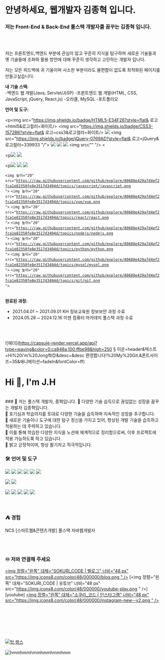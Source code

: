 <h1 정렬="가운데">안녕하세요, 웹개발자 김종혁 입니다. </h1>
<h3 align="중심">
 저는 Front-End & Back-End 풀스택 개발자를 꿈꾸는 김종혁 입니다.
</h3>
<br /><br />
<p>
저는 프론트엔드,백엔드 부분에 관심이 많고 꾸준히 지식을 탐구하며 새로운 기술들과 옛 기술들에 조화와 활용 방안에 대해 꾸준히 생각하고 고민하는 개발자 입니다.
  
저는 모든 피드백에 귀 기울이며 사소한 부분이라도 불편함이 없도록 최적화된 페이지를 만들고싶습니다.
</p>
  <!-- 
- 💼 IT 풀스택 강의가 필요하세요? 의뢰해 주세요, [이메일](mailto:indopop@naver.com ) :)
- 💬 어떠한 것이든 문의해 주세요, 기꺼이 도움을;;
<br>
 -->

**내 기술 스택:**  
-백엔드 웹 개발(Java, Servlet/J)SP)
-프론트엔드 웹 개발(HTML, CSS, JavaScript, jQuery, React.js)
-오라클, MySQL
-포트폴리오
<br>


**언어 및 도구:**
<!-- 뱃지 사용방법 -->
  <!-- 뱃지 아이콘 사이트 -->
  <!-- <img src="https://img.shields.io/badge/ {내용}-{배경 색깔}?style={스타일}&logo={로고이름}&logoColor={로고 색깔}"/> -->
  
<p<img src="https://img.shields.io/badge/HTML5-E34F26?style=flat& 로고=html5&로고컬러=화이트/> <img src="https://img.shields.io/badge/CSS3-1572B6?style=flat& 로고=css3&로고컬러=화이트/> <img src="https://img.shields.io/badge/JavaScript-gray?style=flat& 로고=java스크립트&로고컬러=F7DF1E"/> <img src="https://img.shields.io/badge/jQuery-0769AD?style=flat& 로고=jQuery&로고컬러=339933 "/"> <img src="https://img.shields.io/badge/React-white?style=flat&logo=React&logoColor=61DAFB "/> <img src="https://img.shields.io/badge/React-white?style=flat&logo=React&logoColor=61DAFB "/> <img src="https://img.shields.io/badge/React-white?style=flat&logo=React&logoColor=61DAFB "/> <img srcc"" "/> <</p>

<p<img src="https://img.shields.io/badge/Oracle-F80000?style=flat&logo=Oracle&logoColor=4479A1 "/> <img src="https://img.shields.io/badge/JAVA-8F0000?style=flat&logo&logoColor=4479A1 "/></p>

<p<img src="https://img.shields.io/badge/Notion-ffffff?style=flat&logo=Notion&logoColor=black "/> <img src="https://img.shields.io/badge/GitHub-gray?style=flat&logo=GitHub&logoColor=black "/> <img src="https://img.shields.io/badge/Git-blue?style=flat&logo=Git&logoColor=F05032 "/> </p>
<code><img 높이="20" src="https://raw.githubusercontent.com/github/explore/80688e429a7d4ef2fca1e82350fe8e3517d3494d/topics/javascript/javascript.png "></code>
<code><img 높이="20" src="https://raw.githubusercontent.com/github/explore/80688e429a7d4ef2fca1e82350fe8e3517d3494d/topics/vue/vue.png "></code>
<code><img 높이="20" src="https://raw.githubusercontent.com/github/explore/80688e429a7d4ef2fca1e82350fe8e3517d3494d/topics/react/react.png "></code>
<code><img 높이="20" src="https://raw.githubusercontent.com/github/explore/80688e429a7d4ef2fca1e82350fe8e3517d3494d/topics/nodejs/nodejs.png "></code>
<code><img 높이="20" src="https://raw.githubusercontent.com/github/explore/80688e429a7d4ef2fca1e82350fe8e3517d3494d/topics/python/python.png "></code>
<code><img 높이="20" src="https://raw.githubusercontent.com/github/explore/80688e429a7d4ef2fca1e82350fe8e3517d3494d/topics/mysql/mysql.png "></code>
<code><img 높이="20" src="https://raw.githubusercontent.com/github/explore/80688e429a7d4ef2fca1e82350fe8e3517d3494d/topics/git/git.png "></code>
<br>
<br>

**완료된 과정:** 

- 2021.04.01 ~ 2021.09.01 KH 정보교육원 정보보안 과정 수료
- 2024.05.28 ~ 2024.12.16 이젠 컴퓨터 아카데미 풀스택 과정 수료
<br /><br />


<br />

<!--![헤더](https://capsule-render.vercel.app/api?type=waving&color=0:ca848a,100:ffbe98&hight=250 § 이온=header&텍스트=환영합니다!😊&desc=이 %20%20Git&fontSize=60&애니메이션=fadeIn&fontColor=ff) -->
![헤더](https://capsule-render.vercel.app/api?type=waving&color=0:ca848a,100:ffbe98&high=250 § 이온=header&텍스트=Hi%20i'm%20Jong혁😊&desc=&desc 환영합니다!%20My%20Git.&폰트사이즈=35&애니메이션=fadeIn&fontColor=ff) 




<h1>Hi 👋, I'm J.H</h1>
<br>
### 🙋 저는 풀스택 개발자, 종혁입니다. 
🔅 다양한 기술 습득으로 끊임없는 성장을 꿈꾸는 개발자 김종혁입니다. <br>
🔅 호기심과 학습의지를 토대로 다양한 기술을 습득하며 지속적인 성장을 추구합니다. <br>
🔅 새로운 기술이나 도구에 대한 탐구 정신을 가지고 있어, 향상된 개발 기술을 습득하고 적용하는 데 주력하고 있습니다. <br>
🔅 이를 통해 학습한 다양한 지식을 노션에 체계적으로 정리함으로써, 이후 프로젝트에 적용 가능하도록 하고 있습니다. <br>
🔅 밝고 긍정적이며, 항상 활기차고 적극적입니다.

<br>

### 🛠 언어 및 도구
<p>
 <img src="https://img.shields.io/badge/HTML5-E34F26?style=flat-square&logo=html5&logoColor=fff "/>
 <img src="https://img.shields.io/badge/CSS3-1572B6?style=flat-square&logo=css3&logoColor=fff "/> 
 <img src="https://img.shields.io/badge/JavaScript-F7DF1E?style=flat-square&logo=JavaScript&logoColor=fff "/> 
 <img src="https://img.shields.io/badge/jQuery-0769AD?style=flat-square&logo=jQuery&logoColor=fff "/> 
 <img src="https://img.shields.io/badge/React-61DAFB?style=flat-square&logo=React&logoColor=fff "/>
 <img src="https://img.shields.io/badge/Spring-6DB33F?style=flat-square&logo=spring&logoColor=fff "/>
</p>
<p>
 <img src="https://img.shields.io/badge/Oracle-F80000?style=flat-square&logo=Oracle&logoColor=4479A1 "/> 
 <img src="https://img.shields.io/badge/JAVA-8F0000?style=flat-square&logo=Java&logoColor=4479A1 "/>
</p>
<p>
 <img src="https://img.shields.io/badge/Notion-ffffff?style=flat-square& 로고=notion&logoColor=black "/> 
 <img src="https://img.shields.io/badge/GitHub-gray?style=flat-square&logo=GitHub&logoColor=black "/> 
 <img src="https://img.shields.io/badge/Git-blue?style=flat-square&logo=Git&logoColor=F05032 "/> 
 <img src="https://img.shields.io/badge/Visual 스튜디오 코드-007ACC?style=평방정계 & 로고=비주얼스튜디오코드 & 로고컬러=#007ACC"/> 
 <img src="https://img.shields.io/badge/Eclipse IDE-2C2255?style=플랫 스퀘어&로고=eclipse ide&logoColor=#fff"/> 
</p>

<br>

### ⛺ 경험
<p>NCS [스마트웹&콘텐츠개발] 풀스택 자바웹개발자</p>

<br>
    
<br>

### ♾️ 저와 연결해 주세요

[<img 정렬="왼쪽" 대체="SOKURI_CODE | 벨로그" 너비="48 px" src="https://img.icons8.com/color/48/000000/blog.png " />][website]
[<img 정렬="왼쪽" 대체="SOKURI_CODE | 유튜브" 너비="48 px" src="https://img.icons8.com/color/48/000000/youtube-play.png " />][youtube]
[<img 정렬="왼쪽" 대체="소쿠리_코드 | 인스타그램" 너비="48 px" src="https://img.icons8.com/color/48/000000/instagram-new--v2.png " />][instagram]

[website]:
[youtube]:
[instagram]:https://www.instagram.com/seolin_bi/

<br><br><br><br><br><br>
 [![탑 랭스](https://github-readme-stats.vercel.app/api/top-langs/?username=흠흠&layout=donut)](https://github.com/hmmhmmhmmhmm/reacttest)
<!-- [Top Langs](https://g hitub-readme-stats.vercel.app/api/top-langs/?username=anuraghazra&layout=donut)(https://github.com/anuraghazra/github-readme-stats) -->


<img align="center" src="https://github-readme-stats.vercel.app/api?username=hmmhmmhmmhmm&show_icons=true&locale=en" alt="hmmhmmhmmhmmhmmhmm" />

<!--
**hmmhmmhmmhmmhmmhmmhmmhmm**는 GitHub 프로필에 'README.md ' (이 파일)이 표시되기 때문에 ✨ _special_ ✨ 저장소입니다.

다음은 여러분을 시작하게 할 몇 가지 아이디어입니다:

- 🔭 현재 작업 중입니다 ...
- 🌱 저는 현재 배우고 있습니다 ...
- 👯 저는 ...에 대해 협력하고 싶습니다.
- 🤔 도움을 구하고 있습니다 ...
- 💬 저에게 물어보세요 ...
- 📫 나에게 연락하는 방법: ...
- 😄 대명사: ...
- ⚡ 재미있는 사실: ...
-->
